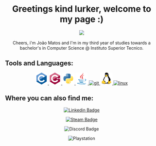 <h1 align="center"> Greetings kind lurker, welcome to my page :) </h1>

<div align="center">
  <img src="https://cdn.discordapp.com/attachments/971547209369780255/992588973635555419/SerenaHello.gif"> </h1>
<div/>

Cheers, i'm João Matos and I'm in my third year of studies towards a bachelor's in Computer Science @ Instituto Superior Tecnico.
  
<p align="left"> 
<h2 align="left">Tools and Languages:</h1>
  <a href="https://www.cprogramming.com/" target="_blank"> <img src="https://raw.githubusercontent.com/devicons/devicon/master/icons/c/c-original.svg" alt="c" width="40" height="40"/> 
  </a> 
  <a href="https://www.cplusplus.com/" target="_blank"> <img src="https://raw.githubusercontent.com/devicons/devicon/master/icons/cplusplus/cplusplus-original.svg" alt="cplusplus" width="40" height="40"/> 
  </a> 
  <a href="https://www.python.org" target="_blank"> <img src="https://raw.githubusercontent.com/devicons/devicon/master/icons/python/python-original.svg" alt="python" width="40" height="40"/> 
  </a>
  <a href="https://www.java.com" target="_blank"> <img src="https://raw.githubusercontent.com/devicons/devicon/master/icons/java/java-original.svg" alt="java" width="40" height="40"/> 
  </a> 
  <a href="https://git-scm.com/" target="_blank"> <img src="https://www.vectorlogo.zone/logos/git-scm/git-scm-icon.svg" alt="git" width="40" height="40"/>
  </a>
  <a href="https://www.linux.org/" target="_blank"> <img src="https://raw.githubusercontent.com/devicons/devicon/master/icons/linux/linux-original.svg" alt="linux" width="40" height="40"/> 
  </a>
  <a href="https://www.r-project.org/" target="_blank"> <img src="https://upload.wikimedia.org/wikipedia/commons/thumb/1/1b/R_logo.svg/724px-R_logo.svg.png" alt="linux" width="40" height="40"/> 
  </a> 

<h2 align="left">Where you can also find me:</h2>

[![Linkedin Badge](https://img.shields.io/badge/-João%20Rui%20Matos-blue?style=flat-square&logo=Linkedin&logoColor=white&link)](https://www.linkedin.com/in/jo%C3%A3o-rui-matos-5a4a4a211/)

[![Steam Badge](https://img.shields.io/badge/DarkPrince__PT-%23000000.svg?style=flat-square&logo=steam&logoColor=white)](https://steamcommunity.com/profiles/76561198418550158)

![Discord Badge](https://img.shields.io/badge/Jonymatos%236131-%237289DA.svg?style=flat-square&logo=discord&logoColor=white)

![Playstation](https://img.shields.io/badge/jruimatos-003791?style=style=flat-square&logo=playstation&logoColor=white)

</p>
